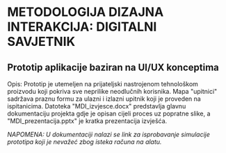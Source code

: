 # METODOLOGIJA DIZAJNA INTERAKCIJA: DIGITALNI SAVJETNIK
## Prototip aplikacije baziran na UI/UX konceptima


Opis: Prototip je utemeljen na prijateljski nastrojenom tehnološkom proizvodu koji pokriva sve neprilike neodlučnih korisnika.
Mapa "upitnici" sadržava praznu formu za ulazni i izlazni upitnik koji je proveden na ispitanicima. Datoteka "MDI_izvjesce.docx" predstavlja glavnu dokumentaciju projekta gdje je opisan cijeli proces uz popratne slike, a "MDI_prezentacija.pptx" je kratka prezentacija izvješća.

*NAPOMENA: U dokumentaciji nalazi se link za isprobavanje simulacije prototipa koji je nevažeć zbog isteka računa na alatu.*
